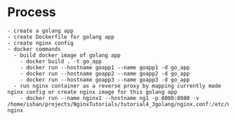 # Process
    - create a golang app
    - create Dockerfile for golang app
    - create nginx config
    - docker commands
      - build docker image of golang app
        - docker build . -t go_app
        - docker run --hostname goapp1 --name goapp1 -d go_app
        - docker run --hostname goapp2 --name goapp2 -d go_app
        - docker run --hostname goapp3 --name goapp3 -d go_app
      - run nginx container as a reverse proxy by mapping currently made nginx config or create nginx image for this golang app
        - docker run --name nginx1 --hostname ng1 -p 8000:8080 -v /home/ishan/projects/NginxTutorials/tutorial4_3golang/nginx.conf:/etc/nginx/nginx.conf nginx 